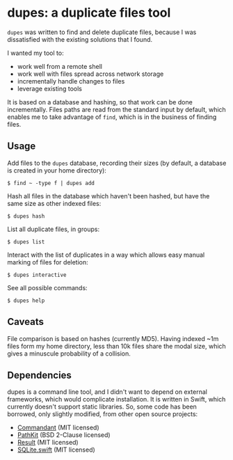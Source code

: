 dupes: a duplicate files tool
=============================

`dupes` was written to find and delete duplicate files, because I was dissatisfied with the existing solutions that I found.

I wanted my tool to:

 * work well from a remote shell
 * work well with files spread across network storage
 * incrementally handle changes to files
 * leverage existing tools

It is based on a database and hashing, so that work can be done incrementally. Files paths are read from the standard input by default, which enables me to take advantage of `find`, which is in the business of finding files.

Usage
-----

Add files to the `dupes` database, recording their sizes (by default, a database is created in your home directory):

```
$ find ~ -type f | dupes add
```

Hash all files in the database which haven't been hashed, but have the same size as other indexed files:

```
$ dupes hash
```

List all duplicate files, in groups:

```
$ dupes list
```

Interact with the list of duplicates in a way which allows easy manual marking of files for deletion:

```
$ dupes interactive
```

See all possible commands:

```
$ dupes help
```

Caveats
-------

File comparison is based on hashes (currently MD5). Having indexed ~1m files form my home directory, less than 10k files share the modal size, which gives a minuscule probability of a collision.

Dependencies
------------

dupes is a command line tool, and I didn't want to depend on external frameworks, which would complicate installation. It is written in Swift, which currently doesn't support static libraries. So, some code has been borrowed, only slightly modified, from other open source projects:

 * [Commandant](https://github.com/Carthage/Commandant) (MIT licensed)
 * [PathKit](https://github.com/kylef/PathKit) (BSD 2-Clause licensed)
 * [Result](https://github.com/antitypical/Result) (MIT licensed)
 * [SQLite.swift](https://github.com/stephencelis/SQLite.swift) (MIT licensed)
